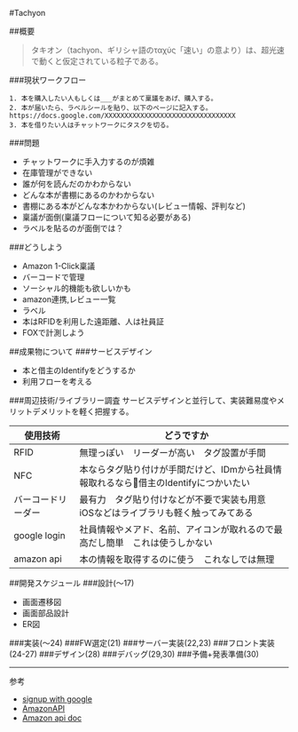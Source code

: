 #Tachyon

##概要

> タキオン（tachyon、ギリシャ語のταχύς「速い」の意より）は、超光速で動くと仮定されている粒子である。


###現状ワークフロー
```
1. 本を購入したい人もしくは___がまとめて稟議をあげ、購入する。
2. 本が届いたら、ラベルシールを貼り、以下のページに記入する。
https://docs.google.com/XXXXXXXXXXXXXXXXXXXXXXXXXXXXXXXXX
3. 本を借りたい人はチャットワークにタスクを切る。
```

###問題
* チャットワークに手入力するのが煩雑
* 在庫管理ができない
* 誰が何を読んだのかわからない
* どんな本が書棚にあるのかわからない
* 書棚にある本がどんな本かわからない(レビュー情報、評判など)
* 稟議が面倒(稟議フローについて知る必要がある)
* ラベルを貼るのが面倒では？

###どうしよう
* Amazon 1-Click稟議
* バーコードで管理
* ソーシャル的機能も欲しいかも
* amazon連携,レビュー一覧
* ラベル
* 本はRFIDを利用した遠距離、人は社員証
* FOXで計測しよう


##成果物について
###サービスデザイン
* 本と借主のIdentifyをどうするか
* 利用フローを考える

###周辺技術/ライブラリー調査
サービスデザインと並行して、実装難易度やメリットデメリットを軽く把握する。

使用技術 			|　どうですか
	---				|			---
RFID 				| 無理っぽい　リーダーが高い　タグ設置が手間
NFC					| 本ならタグ貼り付けが手間だけど、IDmから社員情報取れるなら借主のIdentifyにつかいたい
バーコードリーダー 	| 最有力　タグ貼り付けなどが不要で実装も用意　iOSなどはライブラリも軽く触ってみてある
google login 		| 社員情報やメアド、名前、アイコンが取れるので最高だし簡単　これは使うしかない
amazon api		| 本の情報を取得するのに使う　これなしでは無理

##開発スケジュール
###設計(〜17)
* 画面遷移図
* 画面部品設計
* ER図

###実装(〜24)
###FW選定(21)
###サーバー実装(22,23)
###フロント実装(24-27)
###デザイン(28)
###デバッグ(29,30)
###予備+発表準備(30)


***


参考

* [signup with google](https://developers.google.com/identity/sign-in/web/)
* [AmazonAPI](http://qiita.com/na1412/items/1965d42a41b9eccd5126)
* [Amazon api doc](https://images-na.ssl-images-amazon.com/images/G/09/associates/paapi/dg/index.html?RG_ItemAttributes.html)



